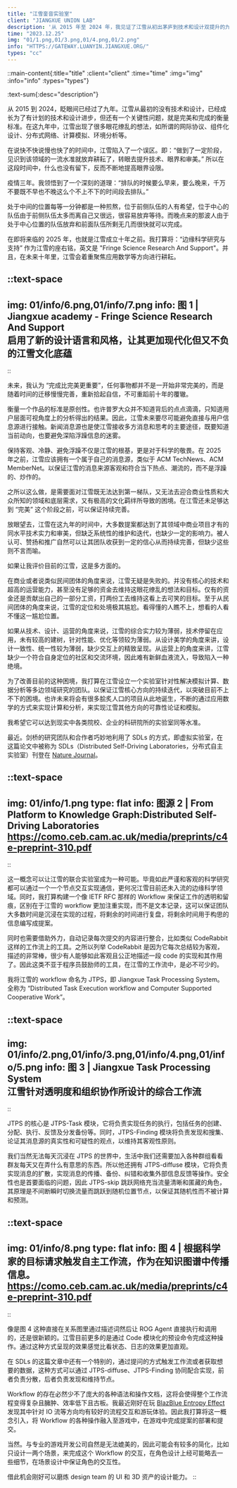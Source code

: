 ```yaml
---
title: "江雪銮音实验室"
client: "JIANGXUE UNION LAB"
description: '从 2015 年至 2024 年，我见证了江雪从初出茅庐到技术和设计双提升的九年成长历程。在这段时间中，我们面临着如何定义完美与完成的衡量标准的挑战，并探索了诸如网际协议、组件化设计和分布式网络等领域。在即将到来的十年，我们将聚焦应用数学和边缘科学研究，坚持 “完成比完美更重要” 的原则。我们也将建立一个与时俱进、注重实现的工作流系统，以实现科学研究的透明度和可靠性。'
time: "2023.12.25"
img: "01/1.png,01/3.png,01/4.png,01/2.png"
info: "HTTPS://GATEWAY.LUANYIN.JIANGXUE.ORG/"
types: "cc"
---
```


::main-content{:title="title" :client="client" :time="time" :img="img" :info="info" :types="types"}

:text-sum{:desc="description"}

从 2015 到 2024，眨眼间已经过了九年。江雪从最初的没有技术和设计，已经成长为了有计划的技术和设计进步，但还有一个关键性问题，就是完美和完成的衡量标准。在这九年中，江雪出现了很多眼花缭乱的想法，如所谓的网际协议、组件化设计、分布式网络、计算模拟、环境分析等。

在说快不快说慢也快了的时间中，江雪陷入了一个误区。即：“做到了一定阶段，见识到该领域的一流水准就放弃耕耘了，转眼去提升技术、眼界和审美。” 所以在这段时间中，什么也没有留下，反而不断地提高眼界设限。

疫情三年。我领悟到了一个深刻的道理：“排队的时候要么早来，要么晚来，千万不要既不早也不晚这么个不上不下的时间段去排队。”

处于中间的位置每等一分钟都是一种煎熬，位于前侧队伍的人有希望，位于中心的队伍由于前侧队伍太多而离自己又很远，很容易放弃等待。而晚点来的那波人由于处于中心位置的队伍放弃和前面队伍所剩无几而很快就可以完成。

在即将来临的 2025 年，也就是江雪成立十年之前。我打算将：“边缘科学研究与支持” 作为江雪的座右铭，英文是 "Fringe Science Research And Support"。并且，在未来十年里，江雪会着重聚焦应用数学等方向进行耕耘。

::text-space
---
img: 01/info/6.png,01/info/7.png
info: 图 1 | Jiangxue academy - Fringe Science Research And Support<br>启用了新的设计语言和风格，让其更加现代化但又不负的江雪文化底蕴
---
::

未来，我认为 “完成比完美更重要”，任何事物都并不是一开始非常完美的，而是随着时间的迁移慢慢完善，重新拾起自信，不可重蹈前十年的覆辙。

衡量一个作品的标准是原创性。也许普罗大众并不知道背后的点点滴滴，只知道用户层面可视角度上的分析得出的结果。因此，江雪未来要尽可能避免直接与用户信息源进行接触。新闻消息源也是使江雪接收多方消息和思考的主要途径，既要知道当前动向，也要避免深陷浮躁信息的迷雾。

保持客观、冷静、避免浮躁不仅是江雪的根基，更是对于科学的敬畏。在 2025 年之前，江雪应该拥有一个属于自己的消息源，类似于 ACM TechNews、ACM MemberNet。以保证江雪的消息来源客观和符合当下热点、潮流的，而不是浮躁的、炒作的。

之所以这么做，是需要面对江雪既无法达到第一梯队，又无法去迎合商业性质和大众所知的领域和底层需求，又有极高的文化羁绊所导致的困境。在江雪还未足够达到 “完美” 这个阶段之前，可以保证持续完善。

放眼望去，江雪在这九年的时间中，大多数提案都达到了其领域中商业项目才有的同水平技术实力和审美，但缺乏系统性的维护和迭代，也缺少一定的影响力。被人认可、赞扬和推广自然可以让其团队收获到一定的信心从而持续完善，但缺少这些则不言而喻。

如果让我评价目前的江雪，这是多方面的。

在商业或者说类似民间团体的角度来说，江雪无疑是失败的。并没有核心的技术和超高的运营能力，甚至没有足够的资金去维持这眼花缭乱的想法和目标。仅有的资金还是贡献出自己的一部分工资，打两份工去维持这看上去可笑的目标。至于从民间团体的角度来说，江雪的定位和处境极其尴尬。看得懂的人瞧不上，想看的人看不懂这一尴尬位置。

如果从技术、设计、运营的角度来说，江雪的综合实力较为薄弱，技术停留在应用，未有较高的建树，针对性能、优化等领较为薄弱。从设计美学的角度来讲，设计一致性、统一性较为薄弱，缺少交互上的精致呈现。从运营上的角度来讲，江雪缺少一个符合自身定位的社区和交流环境，因此难有新鲜血液流入，导致陷入一种绝境。

为了改善目前的这种困境，我打算在江雪设立一个实验室针对性解决模拟计算、数据分析等多边领域研究的团队。以保证江雪核心方向的持续迭代，以突破目前不上不下的困境。也许未来将会有很多脍炙人口的项目从此地诞生，不断的通过应用数学的方式来实现计算和分析，来实现江雪其他方向的可靠性论证和模拟。

我希望它可以达到现实中各类院校、企业的科研院所的实验室同等水准。

最近。剑桥的研究团队和合作者巧妙地利用了 SDLs 的方式，即虚拟实验室，在这篇论文中被称为 SDLs（Distributed Self-Driving Laboratories，分布式自主实验室）刊登在 [Nature Journal](https://www.nature.com/articles/s41467-023-44599-9)。

::text-space
---
img: 01/info/1.png
type: flat
info: 图源 2 | From Platform to Knowledge Graph:Distributed Self-Driving Laboratories <br/> https://como.ceb.cam.ac.uk/media/preprints/c4e-preprint-310.pdf
---
::

这一概念可以让江雪的联合实验室成为一种可能。毕竟如此严谨和客观的科学研究都可以通过一个一个节点交互实现通信，更何况江雪目前还未入流的边缘科学领域。同时，我打算构建一个像 IETF RFC 那样的 Workflow 来保证工作的透明和留痕，区别在于江雪的 workflow 更加注重实现，而不是文本记录，这可以保证团队大多数时间是沉浸在实现的过程，将剩余的时间进行复盘，将剩余时间用于构思的信息编写成提案。

同时也需要借助外力，自动记录每次提交的内容进行整合，比如类似 CodeRabbit 这样的工作流上的工具。之所以列举 CodeRabbit 是因为它每次总结较为客观，描述的非常棒，很少有人能够如此客观且公正地描述一段 code 的实现和其作用了。因此这类不亚于程序员鼓励师的工具，在江雪的工作流中，是必不可少的。

我将江雪的 workflow 命名为 JTPS，即 Jiangxue Task Processing System。全称为 “Distributed Task Execution workflow and Computer Supported Cooperative Work”。

::text-space
---
img: 01/info/2.png,01/info/3.png,01/info/4.png,01/info/5.png
info: 图 3 | Jiangxue Task Processing System <br> 江雪针对透明度和组织协作所设计的综合工作流
---
::

JTPS 的核心是 JTPS-Task 模块，它将负责实现任务的执行，包括任务的创建、分配、执行、反馈及分发备份等。同时，JTPS-Finding 模块将负责发现和搜集、论证其消息源的真实性和可疑性的观点，以维持其客观性原则。

我们当然无法每天沉浸在 JTPS 的世界中，生活中我们还需要加入各种群组看看群友每天又在弄什么有意思的东西。所以他还拥有 JTPS-diffuse 模块，它将负责实现消息的扩散，实现消息的传播、备份、纠错和收集外部信息反馈等操作。安全性也是首要面临的问题，因此 JTPS-skip 跳跃网络充当流量清晰和匿藏的角色，其原理是不间断瞬时切换流量而跳跃到随机位置节点，以保证其随机性而不被计算和预测。

::text-space
---
img: 01/info/8.png
type: flat
info: 图 4 | 根据科学家的目标请求触发自主工作流，作为在知识图谱中传播信息。https://como.ceb.cam.ac.uk/media/preprints/c4e-preprint-310.pdf
---
::

像是图 4 这种直接在关系图里通过描述词然后让 ROG Agent 直接执行和调用的，还是很新颖的。江雪目前更多的是通过 Code 模块化的预设命令完成这种操作。通过这种方式呈现的效果感觉比看状态、日志的效果更加直观。

在 SDLs 的这篇文章中还有一个特别的，通过提问的方式触发工作流或者获取想要的数据，这种方式可以通过 JTPS-diffuse、JTPS-Finding 协同配合实现，前者负责分散，后者负责发现和维持节点。

Workflow 的存在必然少不了庞大的各种语法和操作文档，这将会使得整个工作流程变得复杂且臃肿、效率低下且古板。我最近刚好在玩 [BlazBlue Entropy Effect](https://store.steampowered.com/app/2273430/BlazBlue_Entropy_Effect/) 发现其中针对 IO 流等方向均有较好的流程交互和游玩体验。因此我打算将这一概念引入，将 Workflow 的各种操作融入至游戏中，在游戏中完成提案的部署和提交。

当然。与专业的游戏开发公司自然是无法媲美的，因此可能会有较多的简化，比如只设计一两个场景，来完成这个 Workflow 的交互，在角色设计上经可能略去一些细节，在场景设计中保证角色的交互性。

借此机会刚好可以磨炼 design team 的 UI 和 3D 资产的设计能力。
::

